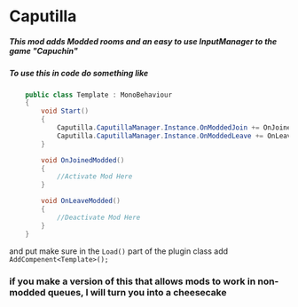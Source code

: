 # Caputilla

##### This mod adds Modded rooms and an easy to use InputManager to the game "Capuchin"


##### To use this in code do something like 
```C#
    public class Template : MonoBehaviour
    {
        void Start()
        {
            Caputilla.CaputillaManager.Instance.OnModdedJoin += OnJoinedModded;
            Caputilla.CaputillaManager.Instance.OnModdedLeave += OnLeaveModded;
        }

        void OnJoinedModded()
        {
            //Activate Mod Here
        }

        void OnLeaveModded()
        {
            //Deactivate Mod Here
        }
    }
```
and put make sure in the `Load()` part of the plugin class add `AddCompenent<Template>();`






### if you make a version of this that allows mods to work in non-modded queues, I will turn you into a cheesecake
